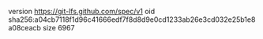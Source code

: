 version https://git-lfs.github.com/spec/v1
oid sha256:a04cb7118f1d96c41666edf7f8d8d9e0cd1233ab26e3cd032e25b1e8a08ceacb
size 6967
